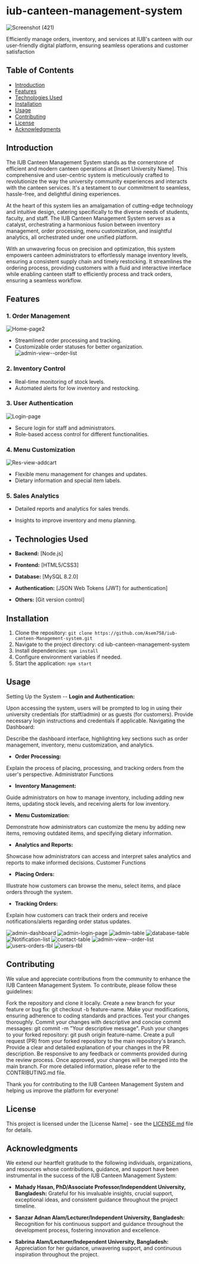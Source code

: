 # iub-canteen-management-system
![Screenshot (421)](https://github.com/Asem758/iub-canteen-management-system/assets/79334393/d888866f-e429-4575-8a32-e4eb9ba8295a)

Efficiently manage orders, inventory, and services at IUB's canteen with our user-friendly digital platform, ensuring seamless operations and customer satisfaction

## Table of Contents

- [Introduction](#introduction)
- [Features](#features)
- [Technologies Used](#technologies-used)
- [Installation](#installation)
- [Usage](#usage)
- [Contributing](#contributing)
- [License](#license)
- [Acknowledgments](#acknowledgments)

## Introduction
The IUB Canteen Management System stands as the cornerstone of efficient and modern canteen operations at [Insert University Name]. This comprehensive and user-centric system is meticulously crafted to revolutionize the way the university community experiences and interacts with the canteen services. It's a testament to our commitment to seamless, hassle-free, and delightful dining experiences.

At the heart of this system lies an amalgamation of cutting-edge technology and intuitive design, catering specifically to the diverse needs of students, faculty, and staff. The IUB Canteen Management System serves as a catalyst, orchestrating a harmonious fusion between inventory management, order processing, menu customization, and insightful analytics, all orchestrated under one unified platform.

With an unwavering focus on precision and optimization, this system empowers canteen administrators to effortlessly manage inventory levels, ensuring a consistent supply chain and timely restocking. It streamlines the ordering process, providing customers with a fluid and interactive interface while enabling canteen staff to efficiently process and track orders, ensuring a seamless workflow.

## Features

### 1. Order Management
![Home-page2](https://github.com/Asem758/iub-canteen-management-system/assets/79334393/3f2ec770-db28-4187-93db-0c8bb3abc6c9)
- Streamlined order processing and tracking.
- Customizable order statuses for better organization.
![admin-view--order-list](https://github.com/Asem758/iub-canteen-management-system/assets/79334393/7cc92d8e-b32c-4fd1-ade7-921de3053589)


### 2. Inventory Control
- Real-time monitoring of stock levels.
- Automated alerts for low inventory and restocking.

### 3. User Authentication
![Login-page](https://github.com/Asem758/iub-canteen-management-system/assets/79334393/b920b51e-05f7-4250-842b-b3c9c79ad959)

- Secure login for staff and administrators.
- Role-based access control for different functionalities.

### 4. Menu Customization
![Res-view-addcart](https://github.com/Asem758/iub-canteen-management-system/assets/79334393/8a404191-aa63-43e2-b514-1365633abe82)

- Flexible menu management for changes and updates.
- Dietary information and special item labels.

### 5. Sales Analytics
- Detailed reports and analytics for sales trends.
- Insights to improve inventory and menu planning.

- ## Technologies Used

- **Backend:** [Node.js]
- **Frontend:** [HTML5/CSS3]
- **Database:** [MySQL 8.2.0]
- **Authentication:** [JSON Web Tokens (JWT) for authentication]
- **Others:** [Git version control]

## Installation

1. Clone the repository: `git clone https://github.com/Asem758/iub-canteen-Management-system.git`
2. Navigate to the project directory: cd iub-canteen-management-system
3. Install dependencies: `npm install`
4. Configure environment variables if needed.
5. Start the application: `npm start`

## Usage

Setting Up the System
-- **Login and Authentication:**

Upon accessing the system, users will be prompted to log in using their university credentials (for staff/admin) or as guests (for customers).
Provide necessary login instructions and credentials if applicable.
Navigating the Dashboard:

Describe the dashboard interface, highlighting key sections such as order management, inventory, menu customization, and analytics.
- **Order Processing:**

Explain the process of placing, processing, and tracking orders from the user's perspective.
Administrator Functions
- **Inventory Management:**

Guide administrators on how to manage inventory, including adding new items, updating stock levels, and receiving alerts for low inventory.
- **Menu Customization:**

Demonstrate how administrators can customize the menu by adding new items, removing outdated items, and specifying dietary information.
- **Analytics and Reports:**

Showcase how administrators can access and interpret sales analytics and reports to make informed decisions.
Customer Functions
- **Placing Orders:**

Illustrate how customers can browse the menu, select items, and place orders through the system.
- **Tracking Orders:**

Explain how customers can track their orders and receive notifications/alerts regarding order status updates.

![admin-dashboard](https://github.com/Asem758/iub-canteen-management-system/assets/79334393/8f51fc05-386f-41d8-9993-c2b52cd228d8)
![admin-login-page](https://github.com/Asem758/iub-canteen-management-system/assets/79334393/c4e09f6c-e3b3-4e64-9c6a-807f4bc0a49a)
![admin-table](https://github.com/Asem758/iub-canteen-management-system/assets/79334393/3eadde2a-efff-40d1-b39f-91b729d50ed7)
![database-table](https://github.com/Asem758/iub-canteen-management-system/assets/79334393/ce240fb7-1e07-40f6-b960-d64cd52876cc)
![Notification-list](https://github.com/Asem758/iub-canteen-management-system/assets/79334393/2d4131cc-c264-49d5-a311-91b198ee1ebd)
![contact-table](https://github.com/Asem758/iub-canteen-management-system/assets/79334393/4b2277bf-3cf3-4619-82e1-55d56358e13d)
![admin-view--order-list](https://github.com/Asem758/iub-canteen-management-system/assets/79334393/ec730210-2e49-4ebf-bd8e-0e53af11ff70)
![users-orders-tbl](https://github.com/Asem758/iub-canteen-management-system/assets/79334393/2427460a-61c8-40f0-98cf-368b36f982f9)
![users-tbl](https://github.com/Asem758/iub-canteen-management-system/assets/79334393/e2e4fe28-d511-4762-8c5c-6bfe53129aeb)

## Contributing

We value and appreciate contributions from the community to enhance the IUB Canteen Management System. To contribute, please follow these guidelines:

Fork the repository and clone it locally.
Create a new branch for your feature or bug fix: git checkout -b feature-name.
Make your modifications, ensuring adherence to coding standards and practices.
Test your changes thoroughly.
Commit your changes with descriptive and concise commit messages: git commit -m "Your descriptive message".
Push your changes to your forked repository: git push origin feature-name.
Create a pull request (PR) from your forked repository to the main repository's branch.
Provide a clear and detailed explanation of your changes in the PR description.
Be responsive to any feedback or comments provided during the review process.
Once approved, your changes will be merged into the main branch.
For more detailed information, please refer to the CONTRIBUTING.md file.

Thank you for contributing to the IUB Canteen Management System and helping us improve the platform for everyone!

## License

This project is licensed under the [License Name] - see the [LICENSE.md](LICENSE.md) file for details.

## Acknowledgments

We extend our heartfelt gratitude to the following individuals, organizations, and resources whose contributions, guidance, and support have been instrumental in the success of the IUB Canteen Management System:

- **Mahady Hasan, PhD/Associate Professor/Independdent University, Bangladesh:** Grateful for his invaluable insights, crucial support, exceptional ideas, and consistent guidance throughout the project timeline.

- **Sanzar Adnan Alam/Lecturer/Independent University, Bangladesh:** Recognition for his continuous support and guidance throughout the development process, fostering innovation and excellence.

- **Sabrina Alam/Lecturer/Independent University, Bangladesh:** Appreciation for her guidance, unwavering support, and continuous inspiration throughout the project.











